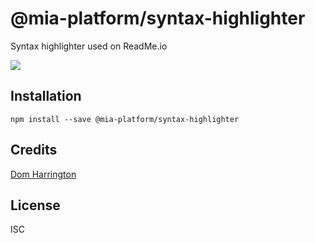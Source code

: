 # @mia-platform/syntax-highlighter

Syntax highlighter used on ReadMe.io

[![](https://d3vv6lp55qjaqc.cloudfront.net/items/1M3C3j0I0s0j3T362344/Untitled-2.png)](https://readme.io)

## Installation

```
npm install --save @mia-platform/syntax-highlighter
```

## Credits
[Dom Harrington](https://github.com/domharrington/)

## License

ISC
